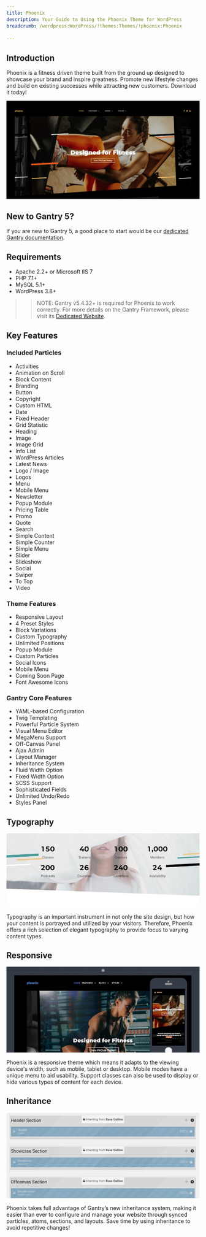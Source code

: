 ```yaml
---
title: Phoenix
description: Your Guide to Using the Phoenix Theme for WordPress
breadcrumb: /wordpress:WordPress/!themes:Themes/!phoenix:Phoenix

---
```


Introduction
-----

Phoenix is a fitness driven theme built from the ground up designed to showcase your brand and inspire greatness. Promote new lifestyle changes and build on existing successes while attracting new customers. Download it today!

![](assets/phoenix.png)

New to Gantry 5?
-----
If you are new to Gantry 5, a good place to start would be our [dedicated Gantry documentation](http://docs.gantry.org).

Requirements
-----

* Apache 2.2+ or Microsoft IIS 7
* PHP 7.1+ 
* MySQL 5.1+
* WordPress 3.8+

>> NOTE: Gantry v5.4.32+ is required for Phoenix to work correctly. For more details on the Gantry Framework, please visit its [Dedicated Website](http://gantry.org).

Key Features
-----

### Included Particles

* Activities
* Animation on Scroll
* Block Content
* Branding
* Button
* Copyright
* Custom HTML
* Date
* Fixed Header
* Grid Statistic
* Heading
* Image
* Image Grid
* Info List
* WordPress Articles
* Latest News
* Logo / Image
* Logos
* Menu
* Mobile Menu
* Newsletter
* Popup Module
* Pricing Table
* Promo
* Quote
* Search
* Simple Content
* Simple Counter
* Simple Menu
* Slider
* Slideshow
* Social
* Swiper
* To Top
* Video 

### Theme Features

* Responsive Layout
* 4 Preset Styles
* Block Variations
* Custom Typography
* Unlimited Positions
* Popup Module
* Custom Particles
* Social Icons
* Mobile Menu
* Coming Soon Page
* Font Awesome Icons   

### Gantry Core Features

* YAML-based Configuration
* Twig Templating
* Powerful Particle System
* Visual Menu Editor
* MegaMenu Support
* Off-Canvas Panel
* Ajax Admin
* Layout Manager
* Inheritance System
* Fluid Width Option
* Fixed Width Option
* SCSS Support
* Sophisticated Fields
* Unlimited Undo/Redo
* Styles Panel  

## Typography

![Typography](assets/ft-2.jpg)

Typography is an important instrument in not only the site design, but how your content is portrayed and utilized by your visitors. Therefore, Phoenix offers a rich selection of elegant typography to provide focus to varying content types.

## Responsive

![Responsive](assets/ft-3.jpg)

Phoenix is a responsive theme which means it adapts to the viewing device's width, such as mobile, tablet or desktop. Mobile modes have a unique menu to aid usability. Support classes can also be used to display or hide various types of content for each device.

## Inheritance

![Inheritance](assets/ft-4.jpg)

Phoenix takes full advantage of Gantry’s new inheritance system, making it easier than ever to configure and manage your website through synced particles, atoms, sections, and layouts. Save time by using inheritance to avoid repetitive changes!